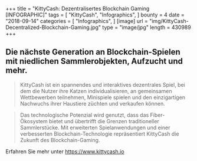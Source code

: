 +++
title = "KittyCash: Dezentralisertes Blockchain Gaming [INFOGRAPHIC]"
tags = [
    "KittyCash",
    "Infographics",
]
bounty = 4
date = "2018-09-14"
categories = [
    "Infographics",
]
[image]
    url = "img/KittyCash-Decentralized-Blockchain-Gaming.jpg"
    type = "image/jpg"
    length = 430989
+++

## Die nächste Generation an Blockchain-Spielen mit niedlichen Sammlerobjekten, Aufzucht und mehr.

> KittyCash ist ein spannendes und interaktives dezentrales Spiel, bei dem die Nutzer ihre Katzen individualisieren, an gemeinsamen Wettbewerben teilnehmen, Minispiele spielen und den einzigartigen Nachwuchs ihrer Haustiere züchten und verkaufen können.

> Das technologische Potenzial wird genutzt, dass das Fiber-Ökosystem bietet und übertrifft die Grenzen traditioneller Sammlerstücke. Mit erweiterten Spielanwendungen und einer verbesserten Blockchain-Technologie repräsentiert KittyCash die Zukunft des Blockchain-Gaming.

Erfahren Sie mehr unter https://www.kittycash.io
